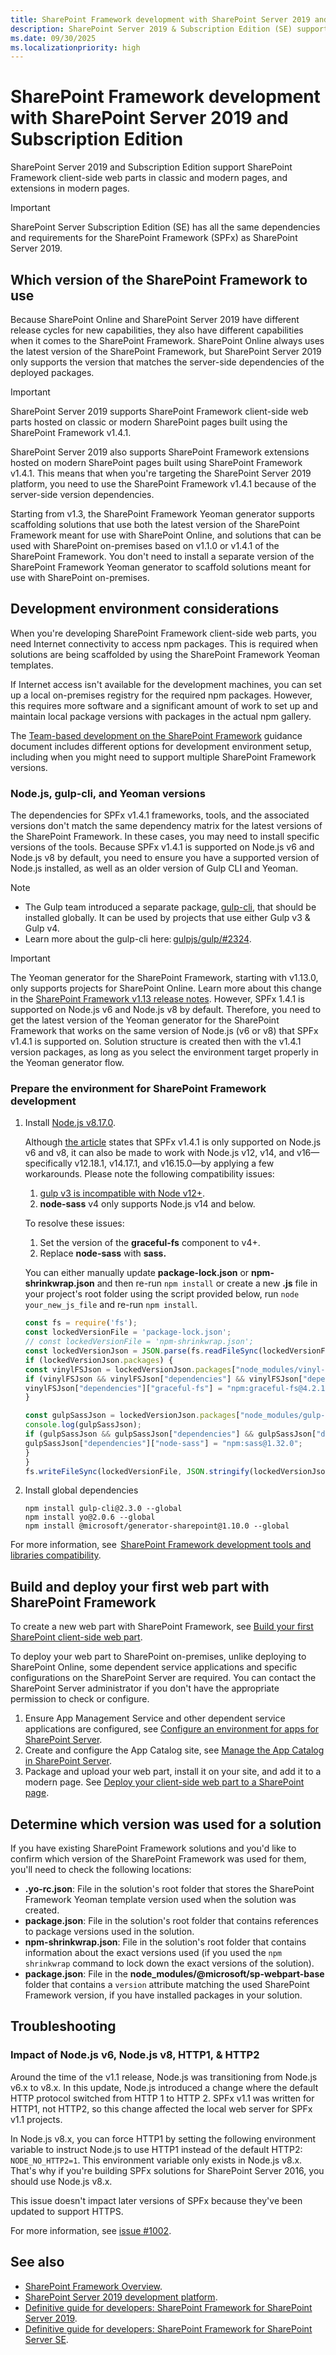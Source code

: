 ```yaml
---
title: SharePoint Framework development with SharePoint Server 2019 and Subscription Edition
description: SharePoint Server 2019 & Subscription Edition (SE) supports SharePoint Framework client-side web parts in classic and modern pages, and extensions in modern pages.
ms.date: 09/30/2025
ms.localizationpriority: high
---
```


# SharePoint Framework development with SharePoint Server 2019 and Subscription Edition

SharePoint Server 2019 and Subscription Edition support SharePoint Framework client-side web parts in classic and modern pages, and extensions in modern pages.

> [!IMPORTANT]
> SharePoint Server Subscription Edition (SE) has all the same dependencies and requirements for the SharePoint Framework (SPFx) as SharePoint Server 2019.

## Which version of the SharePoint Framework to use

Because SharePoint Online and SharePoint Server 2019 have different release cycles for new capabilities, they also have different capabilities when it comes to the SharePoint Framework. SharePoint Online always uses the latest version of the SharePoint Framework, but SharePoint Server 2019 only supports the version that matches the server-side dependencies of the deployed packages.

> [!IMPORTANT]
> SharePoint Server 2019 supports SharePoint Framework client-side web parts hosted on classic or modern SharePoint pages built using the SharePoint Framework v1.4.1.

SharePoint Server 2019 also supports SharePoint Framework extensions hosted on modern SharePoint pages built using SharePoint Framework v1.4.1. This means that when you're targeting the SharePoint Server 2019 platform, you need to use the SharePoint Framework v1.4.1 because of the server-side version dependencies.

Starting from v1.3, the SharePoint Framework Yeoman generator supports scaffolding solutions that use both the latest version of the SharePoint Framework meant for use with SharePoint Online, and solutions that can be used with SharePoint on-premises based on v1.1.0 or v1.4.1 of the SharePoint Framework. You don't need to install a separate version of the SharePoint Framework Yeoman generator to scaffold solutions meant for use with SharePoint on-premises.

## Development environment considerations

When you're developing SharePoint Framework client-side web parts, you need Internet connectivity to access npm packages. This is required when solutions are being scaffolded by using the SharePoint Framework Yeoman templates.

If Internet access isn't available for the development machines, you can set up a local on-premises registry for the required npm packages. However, this requires more software and a significant amount of work to set up and maintain local package versions with packages in the actual npm gallery.

The [Team-based development on the SharePoint Framework](team-based-development-on-sharepoint-framework.md) guidance document includes different options for development environment setup, including when you might need to support multiple SharePoint Framework versions.

### Node.js, gulp-cli, and Yeoman versions

The dependencies for SPFx v1.4.1 frameworks, tools, and the associated versions don't match the same dependency matrix for the latest versions of the SharePoint Framework. In these cases, you may need to install specific versions of the tools. Because SPFx v1.4.1 is supported on Node.js v6 and Node.js v8 by default, you need to ensure you have a supported version of Node.js installed, as well as an older version of Gulp CLI and Yeoman.

> [!NOTE]
>
> - The Gulp team introduced a separate package, [gulp-cli](https://www.npmjs.com/package/gulp-cli), that should be installed globally. It can be used by projects that use either Gulp v3 & Gulp v4.
> - Learn more about the gulp-cli here: [gulpjs/gulp/#2324](https://github.com/gulpjs/gulp/issues/2324).

> [!IMPORTANT]
> The Yeoman generator for the SharePoint Framework, starting with v1.13.0, only supports projects for SharePoint Online. Learn more about this change in the [SharePoint Framework v1.13 release notes](release-1.13.md). However, SPFx 1.4.1 is  supported on Node.js v6 and Node.js v8 by default. Therefore, you need to get the latest version of the Yeoman generator for the SharePoint Framework that works on the same version of Node.js (v6 or v8) that SPFx v1.4.1 is supported on. Solution structure is created then with the v1.4.1 version packages, as long as you select the environment target properly in the Yeoman generator flow.

### Prepare the environment for SharePoint Framework development

1. Install [Node.js v8.17.0](https://nodejs.org/download/release/v8.17.0/).

   Although [the article](compatibility.md) states that SPFx v1.4.1 is only supported on Node.js v6 and v8, it can also be made to work with Node.js v12, v14, and v16—specifically v12.18.1, v14.17.1, and v16.15.0—by applying a few workarounds. Please note the following compatibility issues:
   
     1. [gulp v3 is incompatible with Node v12+](https://github.com/gulpjs/gulp/issues/2324).
     1. **node-sass** v4 only supports Node.js v14 and below.
   
   To resolve these issues:
   
     1. Set the version of the **graceful-fs** component to v4+.<br>
     1. Replace **node-sass** with **sass.**<br>
   
   You can either manually update **package-lock.json** or **npm-shrinkwrap.json** and then re-run `npm install` or create a new **.js** file in your project's root folder using the script provided below, run `node your_new_js_file` and re-run `npm install`.
   
    ```JavaScript
   const fs = require('fs');
   const lockedVersionFile = 'package-lock.json';
   // const lockedVersionFile = 'npm-shrinkwrap.json';
   const lockedVersionJson = JSON.parse(fs.readFileSync(lockedVersionFile));
   if (lockedVersionJson.packages) {
   const vinylFSJson = lockedVersionJson.packages["node_modules/vinyl-fs"];
   if (vinylFSJson && vinylFSJson["dependencies"] && vinylFSJson["dependencies"]["graceful-fs"]) {
   vinylFSJson["dependencies"]["graceful-fs"] = "npm:graceful-fs@4.2.11";
   }
   
   const gulpSassJson = lockedVersionJson.packages["node_modules/gulp-sass"];
   console.log(gulpSassJson);
   if (gulpSassJson && gulpSassJson["dependencies"] && gulpSassJson["dependencies"]["node-sass"]) {
   gulpSassJson["dependencies"]["node-sass"] = "npm:sass@1.32.0";
   }
   }
   fs.writeFileSync(lockedVersionFile, JSON.stringify(lockedVersionJson, undefined, 2));
    ```
    
1. Install global dependencies

    ```console
    npm install gulp-cli@2.3.0 --global
    npm install yo@2.0.6 --global
    npm install @microsoft/generator-sharepoint@1.10.0 --global
    ```

For more information, see  [SharePoint Framework development tools and libraries compatibility](tools-and-libraries.md).

## Build and deploy your first web part with SharePoint Framework

To create a new web part with SharePoint Framework, see [Build your first SharePoint client-side web part](web-parts/get-started/build-a-hello-world-web-part.md).

To deploy your web part to SharePoint on-premises, unlike deploying to SharePoint Online, some dependent service applications and specific configurations on the SharePoint Server are required. You can contact the SharePoint Server administrator if you don't have the appropriate permission to check or configure.

1. Ensure App Management Service and other dependent service applications are configured, see [Configure an environment for apps for SharePoint Server](/sharepoint/administration/configure-an-environment-for-apps-for-sharepoint).
1. Create and configure the App Catalog site, see [Manage the App Catalog in SharePoint Server](/sharepoint/administration/manage-the-app-catalog).
1. Package and upload your web part, install it on your site, and add it to a modern page. See [Deploy your client-side web part to a SharePoint page](web-parts/get-started/serve-your-web-part-in-a-sharepoint-page.md).

## Determine which version was used for a solution

If you have existing SharePoint Framework solutions and you'd like to confirm which version of the SharePoint Framework was used for them, you'll need to check the following locations:

- **.yo-rc.json**: File in the solution's root folder that stores the SharePoint Framework Yeoman template version used when the solution was created.
- **package.json**: File in the solution's root folder that contains references to package versions used in the solution.
- **npm-shrinkwrap.json**: File in the solution's root folder that contains information about the exact versions used (if you used the `npm shrinkwrap` command to lock down the exact versions of the solution).
- **package.json**: File in the **node_modules/@microsoft/sp-webpart-base** folder that contains a `version` attribute matching the used SharePoint Framework version, if you have installed packages in your solution.

## Troubleshooting

### Impact of Node.js v6, Node.js v8, HTTP1, & HTTP2

Around the time of the v1.1 release, Node.js was transitioning from Node.js v6.x to v8.x. In this update, Node.js introduced a change where the default HTTP protocol switched from HTTP 1 to HTTP 2. SPFx v1.1 was written for HTTP1, not HTTP2, so this change affected the local web server for SPFx v1.1 projects.

In Node.js v8.x, you can force HTTP1 by setting the following environment variable to instruct Node.js to use HTTP1 instead of the default HTTP2: `NODE_NO_HTTP2=1`. This environment variable only exists in Node.js v8.x. That's why if you're building SPFx solutions for SharePoint Server 2016, you should use Node.js v8.x.

This issue doesn't impact later versions of SPFx because they've been updated to support HTTPS.

For more information, see [issue #1002](https://github.com/SharePoint/sp-dev-docs/issues/1002).

## See also

- [SharePoint Framework Overview](sharepoint-framework-overview.md).
- [SharePoint Server 2019 development platform](../general-development/sharepoint-2019-development-platform.md).
- [Definitive guide for developers: SharePoint Framework for SharePoint Server 2019](https://www.voitanos.io/blog/definitive-guide-sharepoint-framework-sharepoint-server-2019/).
- [Definitive guide for developers: SharePoint Framework for SharePoint Server SE](https://www.voitanos.io/blog/definitive-guide-sharepoint-framework-sharepoint-server-subscription-edition/).
